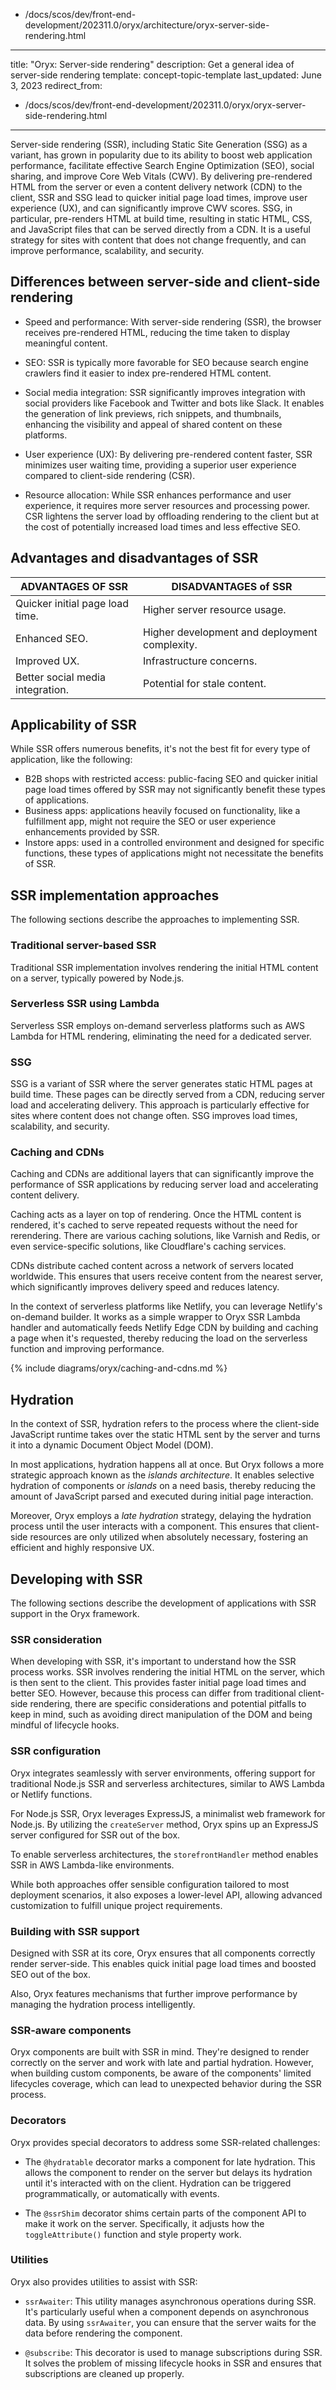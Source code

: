   - /docs/scos/dev/front-end-development/202311.0/oryx/architecture/oryx-server-side-rendering.html
---
title: "Oryx: Server-side rendering"
description: Get a general idea of server-side rendering
template: concept-topic-template
last_updated: June 3, 2023
redirect_from:
  - /docs/scos/dev/front-end-development/202311.0/oryx/oryx-server-side-rendering.html
---



Server-side rendering (SSR), including Static Site Generation (SSG) as a variant, has grown in popularity due to its ability to boost web application performance, facilitate effective Search Engine Optimization (SEO), social sharing, and improve Core Web Vitals (CWV). By delivering pre-rendered HTML from the server or even a  content delivery network (CDN) to the client, SSR and SSG lead to quicker initial page load times, improve user experience (UX), and can significantly improve CWV scores. SSG, in particular, pre-renders HTML at build time, resulting in static HTML, CSS, and JavaScript files that can be served directly from a CDN. It is a useful strategy for sites with content that does not change frequently, and can improve performance, scalability, and security.

## Differences between server-side and client-side rendering

* Speed and performance: With server-side rendering (SSR), the browser receives pre-rendered HTML, reducing the time taken to display meaningful content.

* SEO: SSR is typically more favorable for SEO because search engine crawlers find it easier to index pre-rendered HTML content.

* Social media integration: SSR significantly improves integration with social providers like Facebook and Twitter and bots like Slack. It enables the generation of link previews, rich snippets, and thumbnails, enhancing the visibility and appeal of shared content on these platforms.

* User experience (UX): By delivering pre-rendered content faster, SSR minimizes user waiting time, providing a superior user experience compared to client-side rendering (CSR).

* Resource allocation: While SSR enhances performance and user experience, it requires more server resources and processing power. CSR lightens the server load by offloading rendering to the client but at the cost of potentially increased load times and less effective SEO.


## Advantages and disadvantages of SSR

| ADVANTAGES OF SSR                        | DISADVANTAGES of SSR    |
|-------------------------------------------------------------------|---------------------|
| Quicker initial page load time.                                  | Higher server resource usage. |
| Enhanced SEO.                                                     | Higher development and deployment complexity. |
| Improved UX.                                                      | Infrastructure concerns. |
| Better social media integration.                                  | Potential for stale content. |

## Applicability of SSR

While SSR offers numerous benefits, it's not the best fit for every type of application, like the following:

- B2B shops with restricted access: public-facing SEO and quicker initial page load times offered by SSR may not significantly benefit these types of applications.
- Business apps: applications heavily focused on functionality, like a fulfillment app, might not require the SEO or user experience enhancements provided by SSR.
- Instore apps: used in a controlled environment and designed for specific functions, these types of applications might not necessitate the benefits of SSR.


## SSR implementation approaches

The following sections describe the approaches to implementing SSR.

### Traditional server-based SSR

Traditional SSR implementation involves rendering the initial HTML content on a server, typically powered by Node.js.

### Serverless SSR using Lambda

Serverless SSR employs on-demand serverless platforms such as AWS Lambda for HTML rendering, eliminating the need for a dedicated server.

### SSG

SSG is a variant of SSR where the server generates static HTML pages at build time. These pages can be directly served from a CDN, reducing server load and accelerating delivery. This approach is particularly effective for sites where content does not change often. SSG improves load times, scalability, and security.

### Caching and CDNs

Caching and CDNs are additional layers that can significantly improve the performance of SSR applications by reducing server load and accelerating content delivery.

Caching acts as a layer on top of rendering. Once the HTML content is rendered, it's cached to serve repeated requests without the need for rerendering. There are various caching solutions, like Varnish and Redis, or even service-specific solutions, like Cloudflare's caching services.

CDNs distribute cached content across a network of servers located worldwide. This ensures that users receive content from the nearest server, which significantly improves delivery speed and reduces latency.

In the context of serverless platforms like Netlify, you can leverage Netlify's on-demand builder. It works as a simple wrapper to Oryx SSR Lambda handler and automatically feeds Netlify Edge CDN by building and caching a page when it's requested, thereby reducing the load on the serverless function and improving performance.

{% include diagrams/oryx/caching-and-cdns.md %}


## Hydration

In the context of SSR, hydration refers to the process where the client-side JavaScript runtime takes over the static HTML sent by the server and turns it into a dynamic Document Object Model (DOM).

In most applications, hydration happens all at once. But Oryx follows a more strategic approach known as the *islands architecture*. It enables selective hydration of components or *islands* on a need basis, thereby reducing the amount of JavaScript parsed and executed during initial page interaction.

Moreover, Oryx employs a *late hydration* strategy, delaying the hydration process until the user interacts with a component. This ensures that client-side resources are only utilized when absolutely necessary, fostering an efficient and highly responsive UX.


## Developing with SSR

The following sections describe the development of applications with SSR support in the Oryx framework.

### SSR consideration

When developing with SSR, it's important to understand how the SSR process works. SSR involves rendering the initial HTML on the server, which is then sent to the client. This provides faster initial page load times and better SEO. However, because this process can differ from traditional client-side rendering, there are specific considerations and potential pitfalls to keep in mind, such as avoiding direct manipulation of the DOM and being mindful of lifecycle hooks.

### SSR configuration

Oryx integrates seamlessly with server environments, offering support for traditional Node.js SSR and serverless architectures, similar to AWS Lambda or Netlify functions.

For Node.js SSR, Oryx leverages ExpressJS, a minimalist web framework for Node.js. By utilizing the `createServer` method, Oryx spins up an ExpressJS server configured for SSR out of the box.

To enable serverless architectures, the `storefrontHandler` method enables SSR in AWS Lambda-like environments.

While both approaches offer sensible configuration tailored to most deployment scenarios, it also exposes a lower-level API, allowing advanced customization to fulfill unique project requirements.

### Building with SSR support

Designed with SSR at its core, Oryx ensures that all components correctly render server-side. This enables quick initial page load times and boosted SEO out of the box.

Also, Oryx features mechanisms that further improve performance by managing the hydration process intelligently.


### SSR-aware components

Oryx components are built with SSR in mind. They're designed to render correctly on the server and work with late and partial hydration. However, when building custom components, be aware of the components' limited lifecycles coverage, which can lead to unexpected behavior during the SSR process.

### Decorators

Oryx provides special decorators to address some SSR-related challenges:

- The `@hydratable` decorator marks a component for late hydration. This allows the component to render on the server but delays its hydration until it's interacted with on the client. Hydration can be triggered programmatically, or automatically with events.   

- The `@ssrShim` decorator shims certain parts of the component API to make it work on the server. Specifically, it adjusts how the `toggleAttribute()` function and style property work.

### Utilities

Oryx also provides utilities to assist with SSR:

- `ssrAwaiter`: This utility manages asynchronous operations during SSR. It's particularly useful when a component depends on asynchronous data. By using `ssrAwaiter`, you can ensure that the server waits for the data before rendering the component.

- `@subscribe`: This decorator is used to manage subscriptions during SSR. It solves the problem of missing lifecycle hooks in SSR and ensures that subscriptions are cleaned up properly.
